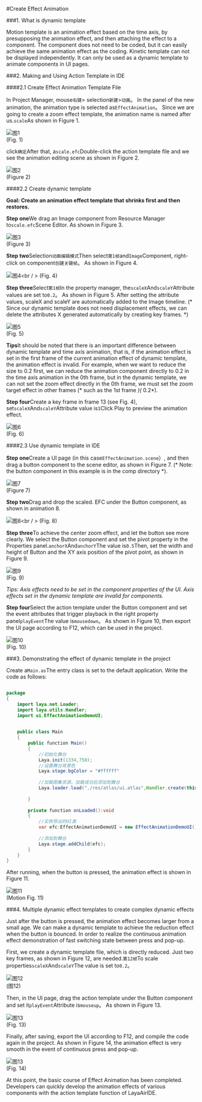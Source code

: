 #Create Effect Animation

###1. What is dynamic template

Motion template is an animation effect based on the time axis, by presupposing the animation effect, and then attaching the effect to a component. The component does not need to be coded, but it can easily achieve the same animation effect as the coding. Kinetic template can not be displayed independently. It can only be used as a dynamic template to animate components in UI pages.



###2. Making and Using Action Template in IDE

####2.1 Create Effect Animation Template File

In Project Manager, mouse`右键`> selection`新建`>`动画`。 In the panel of the new animation, the animation type is selected as`EffectAnimation`。 Since we are going to create a zoom effect template, the animation name is named after us.`scale`As shown in Figure 1.

![图1](img/1.png)<br/> (Fig. 1)

click`确定`After that, a`scale.efc`Double-click the action template file and we see the animation editing scene as shown in Figure 2.

![图2](img/2.png)<br/> (Figure 2)



####2.2 Create dynamic template

**Goal: Create an animation effect template that shrinks first and then restores.**

**Step one**We drag an Image component from Resource Manager to`scale.efc`Scene Editor. As shown in Figure 3.

![图3](img/3.png)<br/> (Figure 3)



**Step two**Selection`动画编辑模式`Then select`第1帧`and`Image`Component, right-click on component`创建关键帧`。  As shown in Figure 4.

![图4](img/4.png)<br / > (Fig. 4)



**Step three**Select`第1帧`In the property manager, the`scaleX`And`scaleY`Attribute values are set to`0.2`。 As shown in Figure 5. After setting the attribute values, scaleX and scaleY are automatically added to the Image timeline. (* Since our dynamic template does not need displacement effects, we can delete the attributes X generated automatically by creating key frames. *)

![图5](img/5.png)<br/> (Fig. 5)

**Tips**It should be noted that there is an important difference between dynamic template and time axis animation, that is, if the animation effect is set in the first frame of the current animation effect of dynamic template, the animation effect is invalid. For example, when we want to reduce the size to 0.2 first, we can reduce the animation component directly to 0.2 in the time axis animation in the 0th frame, but in the dynamic template, we can not set the zoom effect directly in the 0th frame, we must set the zoom target effect in other frames (* such as the 1st frame *)(* 0.2*).



**Step four**Create a key frame in frame 13 (see Fig. 4), set`scaleX`And`scaleY`Attribute value is`1`Click Play to preview the animation effect.

![图6](img/6.png)<br/> (Fig. 6)



####2.3 Use dynamic template in IDE

**Step one**Create a UI page (in this case`EffectAnimation.scene`）, and then drag a button component to the scene editor, as shown in Figure 7. (* Note: the button component in this example is in the comp directory *).

![图7](img/7.png)<br/> (Figure 7)



**Step two**Drag and drop the scaled. EFC under the Button component, as shown in animation 8.

![图8](img/8.gif)<br / > (Fig. 8)



**Step three**To achieve the center zoom effect, and let the button see more clearly. We select the Button component and set the pivot property in the Properties panel.`anchorX`And`anchorY`The value is`0.5`Then, set the width and height of Button and the XY axis position of the pivot point, as shown in Figure 9.

![图9](img/9.png)<br> (Fig. 9)

*Tips: Axis effects need to be set in the component properties of the UI. Axis effects set in the dynamic template are invalid for components.*



**Step four**Select the action template under the Button component and set the event attributes that trigger playback in the right property panel`playEvent`The value is`mousedown`。 As shown in Figure 10, then export the UI page according to F12, which can be used in the project.

![图10](img/10.png)<br/> (Fig. 10)





###3. Demonstrating the effect of dynamic template in the project

Create a`Main.as`The entry class is set to the default application. Write the code as follows:




```java

package
{
	import laya.net.Loader;
	import laya.utils.Handler;
	import ui.EffectAnimationDemoUI;

	
	public class Main
	{
		public function Main()
		{
			//初始化舞台
			Laya.init(1334,750);
			//设置舞台背景色
			Laya.stage.bgColor = "#ffffff"    
			
			//加载图集资源，加载成功后添加到舞台
			Laya.loader.load("./res/atlas/ui.atlas",Handler.create(this,onLoaded));
			
		}
		
		private function onLoaded():void
		{	
			//实例导出的UI类
			var efc:EffectAnimationDemoUI = new EffectAnimationDemoUI();
			
			//添加到舞台
			Laya.stage.addChild(efc);
		}
	}
}
```


After running, when the button is pressed, the animation effect is shown in Figure 11.

![图11](img/11.gif)<br/> (Motion Fig. 11)



###4. Multiple dynamic effect templates to create complex dynamic effects

Just after the button is pressed, the animation effect becomes larger from a small age. We can make a dynamic template to achieve the reduction effect when the button is bounced. In order to realize the continuous animation effect demonstration of fast switching state between press and pop-up.

First, we create a dynamic template file, which is directly reduced. Just two key frames, as shown in Figure 12, are needed.`第12帧`To scale properties`scaleX`And`scaleY`The value is set to`0.2`。

![图12](img/12.png) <br /> (图12)




Then, in the UI page, drag the action template under the Button component and set it`playEvent`Attribute is`mouseup`。 As shown in Figure 13.

![图13](img/13.png)<br/> (Fig. 13)



Finally, after saving, export the UI according to F12, and compile the code again in the project. As shown in Figure 14, the animation effect is very smooth in the event of continuous press and pop-up.

![图13](img/14.gif)<br/> (Fig. 14)

At this point, the basic course of Effect Animation has been completed. Developers can quickly develop the animation effects of various components with the action template function of LayaAirIDE.



